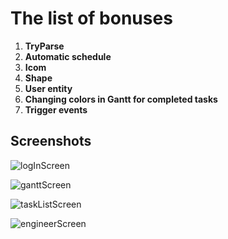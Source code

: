 
# The list of bonuses

1. **TryParse**
2. **Automatic schedule**
3. **Icom**
4. **Shape**
5. **User entity**
6. **Changing colors in Gantt for completed tasks**
7. **Trigger events**

## Screenshots
![logInScreen](https://github.com/HarelAmar1/dotNet5784_9224_9369/assets/89813457/497965b3-3557-4c0c-95e5-cd0d6e71b404)

![ganttScreen](https://github.com/HarelAmar1/dotNet5784_9224_9369/assets/89813457/263c0287-7350-47f2-92fd-1afa81fc9b0e)

![taskListScreen](https://github.com/HarelAmar1/dotNet5784_9224_9369/assets/89813457/adcd4afd-3d37-42ce-ac35-6b698a83d2ec)

![engineerScreen](https://github.com/HarelAmar1/dotNet5784_9224_9369/assets/89813457/6a933610-afab-4a77-8099-0709bf7739ef)
